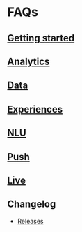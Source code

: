 # FAQs

## [Getting started](/getting_started/getting_started.md)

## [Analytics](analytics/analytics.md)

## [Data](/data/data.md)

## [Experiences](experience/experience.md)

## [NLU](nlu/nlu.md)

## [Push](push/push.md)

## [Live](/live/live.md)

## Changelog

- [Releases](/faq/changelog/releases/releases.md)

